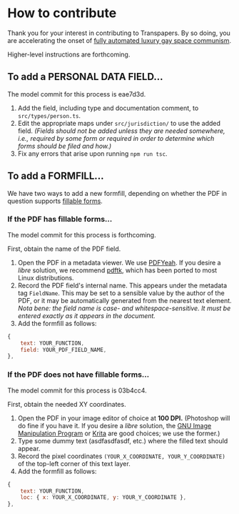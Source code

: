 # How to contribute

Thank you for your interest in contributing to Transpapers. By so doing, you
are accelerating the onset of [fully automated luxury gay space
communism](https://en.wiktionary.org/wiki/Fully_Automated_Luxury_Gay_Space_Communism).

Higher-level instructions are forthcoming.

## To add a PERSONAL DATA FIELD...

The model commit for this process is eae7d3d.

1. Add the field, including type and documentation comment, to
   `src/types/person.ts`.
2. Edit the appropriate maps under `src/jurisdiction/` to use the added field.
   _(Fields should not be added unless they are needed somewhere, i.e.,
   required by some form or required in order to determine which forms should
   be filed and how.)_
3. Fix any errors that arise upon running `npm run tsc`.

## To add a FORMFILL...

We have two ways to add a new formfill, depending on whether the PDF in
question supports [fillable forms](https://en.wikipedia.org/wiki/Acroforms#Forms).

### If the PDF has fillable forms...

The model commit for this process is forthcoming.

First, obtain the name of the PDF field.

1. Open the PDF in a metadata viewer. We use
   [PDFYeah](https://www.pdfyeah.com/view-pdf-metadata/). If you desire a
   _libre_ solution, we recommend
   [pdftk](https://www.pdflabs.com/tools/pdftk-the-pdf-toolkit/), which has
   been ported to most Linux distributions.
2. Record the PDF field's internal name. This appears under the metadata tag
   `FieldName`. This may be set to a sensible value by the author of the PDF,
   or it may be automatically generated from the nearest text element. _Nota
   bene: the field name is case- and whitespace-sensitive. It must be entered
   exactly as it appears in the document._
3. Add the formfill as follows:

```javascript
{
    text: YOUR_FUNCTION,
    field: YOUR_PDF_FIELD_NAME,
},
```

### If the PDF does not have fillable forms...

The model commit for this process is 03b4cc4.

First, obtain the needed XY coordinates.

1. Open the PDF in your image editor of choice at **100 DPI.** (Photoshop will
   do fine if you have it. If you desire a _libre_ solution, the [GNU Image
   Manipulation Program](https://gimp.org) or [Krita](https://krita.org) are
   good choices; we use the former.)
2. Type some dummy text (asdfasdfasdf, etc.) where the filled text should
   appear.
3. Record the pixel coordinates `(YOUR_X_COORDINATE, YOUR_Y_COORDINATE)` of the
   top-left corner of this text layer.
4. Add the formfill as follows:

```javascript
{
    text: YOUR_FUNCTION,
    loc: { x: YOUR_X_COORDINATE, y: YOUR_Y_COORDINATE },
},
```
